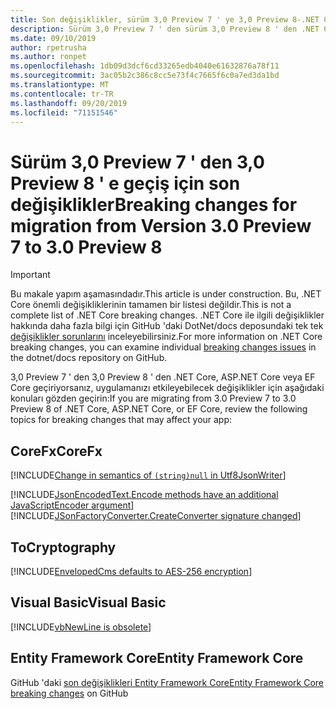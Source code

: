 ```yaml
---
title: Son değişiklikler, sürüm 3,0 Preview 7 ' ye 3,0 Preview 8-.NET Core
description: Sürüm 3,0 Preview 7 ' den sürüm 3,0 Preview 8 ' den .NET Core, ASP.NET Core ve EF Core arasındaki son değişiklikleri listeler.
ms.date: 09/10/2019
author: rpetrusha
ms.author: ronpet
ms.openlocfilehash: 1db09d3dcf6cd33265edb4040e61632876a78f11
ms.sourcegitcommit: 3ac05b2c386c8cc5e73f4c7665f6c0a7ed3da1bd
ms.translationtype: MT
ms.contentlocale: tr-TR
ms.lasthandoff: 09/20/2019
ms.locfileid: "71151546"
---
```

# <a name="breaking-changes-for-migration-from-version-30-preview-7-to-30-preview-8"></a><span data-ttu-id="0b216-103">Sürüm 3,0 Preview 7 ' den 3,0 Preview 8 ' e geçiş için son değişiklikler</span><span class="sxs-lookup"><span data-stu-id="0b216-103">Breaking changes for migration from Version 3.0 Preview 7 to 3.0 Preview 8</span></span>

> [!IMPORTANT]
> <span data-ttu-id="0b216-104">Bu makale yapım aşamasındadır.</span><span class="sxs-lookup"><span data-stu-id="0b216-104">This article is under construction.</span></span> <span data-ttu-id="0b216-105">Bu, .NET Core önemli değişikliklerinin tamamen bir listesi değildir.</span><span class="sxs-lookup"><span data-stu-id="0b216-105">This is not a complete list of .NET Core breaking changes.</span></span> <span data-ttu-id="0b216-106">.NET Core ile ilgili değişiklikler hakkında daha fazla bilgi için GitHub 'daki DotNet/docs deposundaki tek tek [değişiklikler sorunlarını](https://github.com/dotnet/docs/issues?q=is%3Aissue+is%3Aopen+label%3Abreaking-change) inceleyebilirsiniz.</span><span class="sxs-lookup"><span data-stu-id="0b216-106">For more information on .NET Core breaking changes, you can examine individual [breaking changes issues](https://github.com/dotnet/docs/issues?q=is%3Aissue+is%3Aopen+label%3Abreaking-change) in the dotnet/docs repository on GitHub.</span></span>

<span data-ttu-id="0b216-107">3,0 Preview 7 ' den 3,0 Preview 8 ' den .NET Core, ASP.NET Core veya EF Core geçiriyorsanız, uygulamanızı etkileyebilecek değişiklikler için aşağıdaki konuları gözden geçirin:</span><span class="sxs-lookup"><span data-stu-id="0b216-107">If you are migrating from 3.0 Preview 7 to 3.0 Preview 8 of .NET Core, ASP.NET Core, or EF Core, review the following topics for breaking changes that may affect your app:</span></span>

## <a name="corefx"></a><span data-ttu-id="0b216-108">CoreFx</span><span class="sxs-lookup"><span data-stu-id="0b216-108">CoreFx</span></span>

[!INCLUDE[Change in semantics of `(string)null` in Utf8JsonWriter](~/includes/core-changes/corefx/change-in-null-in-utf8jsonwriter.md)]

[!INCLUDE[JsonEncodedText.Encode methods have an additional JavaScriptEncoder argument](~/includes/core-changes/corefx/jsonencodedtext-encode-has-additional-argument.md)]
[!INCLUDE[JSonFactoryConverter.CreateConverter signature changed](~/includes/core-changes/corefx/jsonfactoryconverter-createconverter.md)]

## <a name="cryptography"></a><span data-ttu-id="0b216-109">To</span><span class="sxs-lookup"><span data-stu-id="0b216-109">Cryptography</span></span>

[!INCLUDE[EnvelopedCms defaults to AES-256 encryption](~/includes/core-changes/cryptography/envelopedcms-defaults-to-aes256.md)]

## <a name="visual-basic"></a><span data-ttu-id="0b216-110">Visual Basic</span><span class="sxs-lookup"><span data-stu-id="0b216-110">Visual Basic</span></span>

[!INCLUDE[vbNewLine is obsolete](~/includes/core-changes/visualbasic/vbnewline-is-obsolete.md)]

## <a name="entity-framework-core"></a><span data-ttu-id="0b216-111">Entity Framework Core</span><span class="sxs-lookup"><span data-stu-id="0b216-111">Entity Framework Core</span></span>

<span data-ttu-id="0b216-112">GitHub 'daki [son değişiklikleri Entity Framework Core](https://github.com/aspnet/EntityFrameworkCore/issues?q=is%3Aissue+is%3Aopen+label%3Abreaking-change)</span><span class="sxs-lookup"><span data-stu-id="0b216-112">[Entity Framework Core breaking changes](https://github.com/aspnet/EntityFrameworkCore/issues?q=is%3Aissue+is%3Aopen+label%3Abreaking-change) on GitHub</span></span>
